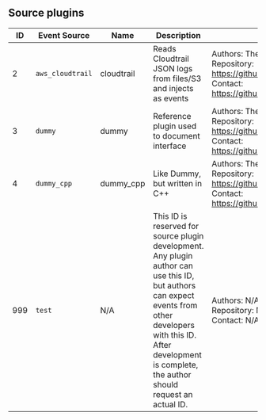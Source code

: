## Source plugins
| ID | Event Source | Name | Description | Info
| - | - | - | -- | --
| 2 | `aws_cloudtrail` | cloudtrail | Reads Cloudtrail JSON logs from files/S3 and injects as events | Authors: The Falco Community <br/> Repository: https://github.com/falcosecurity/plugins <br/> Contact: https://github.com/falcosecurity/plugins
| 3 | `dummy` | dummy | Reference plugin used to document interface | Authors: The Falco Community <br/> Repository: https://github.com/falcosecurity/plugins <br/> Contact: https://github.com/falcosecurity/plugins
| 4 | `dummy_cpp` | dummy_cpp | Like Dummy, but written in C++ | Authors: The Falco Community <br/> Repository: https://github.com/falcosecurity/plugins <br/> Contact: https://github.com/falcosecurity/plugins
| 999 | `test` | N/A | This ID is reserved for source plugin development. Any plugin author can use this ID, but authors can expect events from other developers with this ID. After development is complete, the author should request an actual ID. | Authors: N/A <br/> Repository: N/A <br/> Contact: N/A
